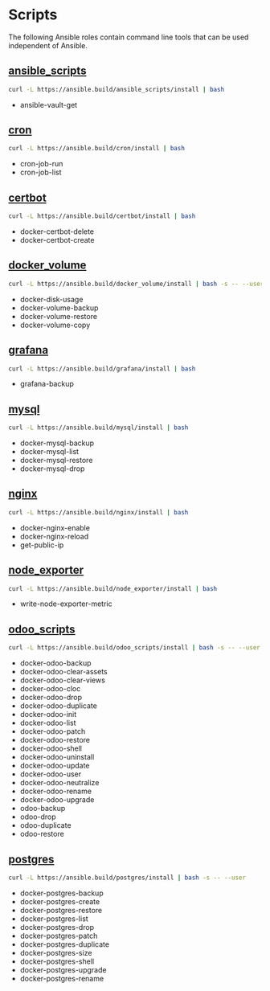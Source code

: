 # Scripts

The following Ansible roles contain command line tools that can be used independent of Ansible.

## [ansible_scripts](roles/ansible_scripts/README.md)

```bash
curl -L https://ansible.build/ansible_scripts/install | bash
```

- ansible-vault-get

## [cron](roles/cron/README.md)

```bash
curl -L https://ansible.build/cron/install | bash
```

- cron-job-run
- cron-job-list

## [certbot](roles/certbot/README.md)

```bash
curl -L https://ansible.build/certbot/install | bash
```

- docker-certbot-delete
- docker-certbot-create


## [docker_volume](roles/docker_volume/README.md)

```bash
curl -L https://ansible.build/docker_volume/install | bash -s -- --user
```

- docker-disk-usage
- docker-volume-backup
- docker-volume-restore
- docker-volume-copy


## [grafana](roles/grafana/README.md)

```bash
curl -L https://ansible.build/grafana/install | bash
```

- grafana-backup


## [mysql](roles/mysql/README.md)

```bash
curl -L https://ansible.build/mysql/install | bash
```

- docker-mysql-backup
- docker-mysql-list
- docker-mysql-restore
- docker-mysql-drop


## [nginx](roles/nginx/README.md)

```bash
curl -L https://ansible.build/nginx/install | bash
```

- docker-nginx-enable
- docker-nginx-reload
- get-public-ip


## [node_exporter](roles/node_exporter/README.md)

```bash
curl -L https://ansible.build/node_exporter/install | bash
```

- write-node-exporter-metric


## [odoo_scripts](roles/odoo_scripts/README.md)

```bash
curl -L https://ansible.build/odoo_scripts/install | bash -s -- --user
```

- docker-odoo-backup
- docker-odoo-clear-assets
- docker-odoo-clear-views
- docker-odoo-cloc
- docker-odoo-drop
- docker-odoo-duplicate
- docker-odoo-init
- docker-odoo-list
- docker-odoo-patch
- docker-odoo-restore
- docker-odoo-shell
- docker-odoo-uninstall
- docker-odoo-update
- docker-odoo-user
- docker-odoo-neutralize
- docker-odoo-rename
- docker-odoo-upgrade
- odoo-backup
- odoo-drop
- odoo-duplicate
- odoo-restore


## [postgres](roles/postgres/README.md)

```bash
curl -L https://ansible.build/postgres/install | bash -s -- --user
```

- docker-postgres-backup
- docker-postgres-create
- docker-postgres-restore
- docker-postgres-list
- docker-postgres-drop
- docker-postgres-patch
- docker-postgres-duplicate
- docker-postgres-size
- docker-postgres-shell
- docker-postgres-upgrade
- docker-postgres-rename
